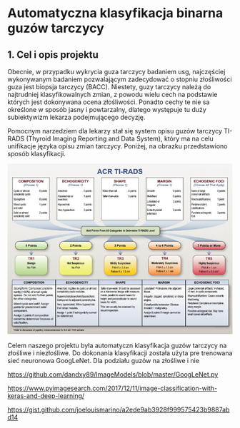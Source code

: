 # Automatyczna klasyfikacja binarna guzów tarczycy

## 1. Cel i opis projektu

Obecnie, w przypadku wykrycia guza tarczycy badaniem usg, najczęściej wykonywanym badaniem pozwalającym zadecydować o 
stopniu złośliwości guza jest biopsja tarczycy (BACC). Niestety, guzy tarczycy należą do najtrudniej klasyfikowalnych zmian,
 z powodu wielu cech na podstawie których jest dokonywana ocena złośliwości.
 Ponadto cechy te nie sa określone w sposób jasny i powtarzalny, dlatego występuje tu duży
 subiektywizm lekarza podejmującego decyzję.
 
 
 Pomocnym narzedziem dla lekarzy stał się  system opisu guzów tarczycy TI-RADS
 (Thyroid Imaging Reporting and Data System), który ma na celu unifikacje języka
 opisu zmian tarczycy. Poniżej, na obrazku przedstawiono sposób klasyfikacji.
 
 ![alt text][logo]

[logo]: https://github.com/abelowska/IM-Detector/blob/master/src/images/TIRADS-2017-Flow-Chart.jpg

 
Celem naszego projektu była automatyczn klasyfikacja guzów tarczycy na złośliwe i niezłośliwe. 
Do dokonania klasyfikacji została użyta pre trenowana sieć neuronowa GoogLeNet. Dla podziału guzów na złośliwe i nie 


https://github.com/dandxy89/ImageModels/blob/master/GoogLeNet.py

https://www.pyimagesearch.com/2017/12/11/image-classification-with-keras-and-deep-learning/

https://gist.github.com/joelouismarino/a2ede9ab3928f999575423b9887abd14